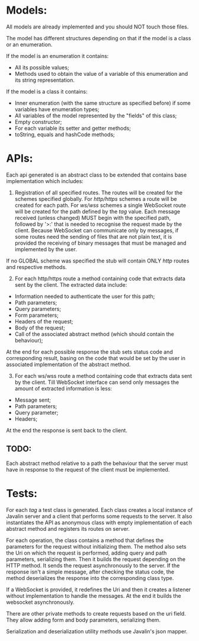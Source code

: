 # Models:

All models are already implemented and you should NOT touch those files.

The model has different structures depending on that if the model is a class or an enumeration.

If the model is an enumeration it contains:
- All its possible values;
- Methods used to obtain the value of a variable of this enumeration and its string representation.

If the model is a class it contains:
- Inner enumeration (with the same structure as specified before) if some variables have enumeration types;
- All variables of the model represented by the "fields" of this class;
- Empty constructor;
- For each variable its setter and getter methods;
- toString, equals and hashCode methods;


# APIs:

Each api generated is an abstract class to be extended that contains base implementation which includes:

1) Registration of all specified routes. The routes will be created for the schemes specified globally.
For *http/https* schemes a route will be created for each path.
For *ws/wss* schemes a single WebSocket route will be created for the path defined by the *tag* value. Each message received (unless changed) MUST begin with the specified path, followed by '>:' that is needed to recognise the request made by the client.
Because WebSocket can communicate only by messages, if some routes need the sending of files that are not plain text, it is provided the receiving of binary messages that must be managed and implemented by the user.

If no GLOBAL scheme was specified the stub will contain ONLY *http* routes and respective methods.

2) For each http/https route a method containing code that extracts data sent by the client. The extracted data include:
- Information needed to authenticate the user for this path;
- Path parameters;
- Query parameters;
- Form parameters;
- Headers of the request;
- Body of the request;
- Call of the associated abstract method (which should contain the behaviour);

At the end for each possible response the stub sets status code and corresponding result, basing on the code that would be set by the user in associated implementation of the abstract method.

3) For each ws/wss route a method containing code that extracts data sent by the client. Till WebSocket interface can send only messages the amount of extracted information is less:
- Message sent;
- Path parameters;
- Query parameter;
- Headers;

At the end the response is sent back to the client.

## TODO:

Each abstract method relative to a path the behaviour that the server must have in response to the request of the client must be implemented.

# Tests:

For each *tag* a test class is generated.
Each class creates a local instance of Javalin server and a client that performs some requests to the server.
It also instantiates the API as anonymous class with empty implementation of each abstract method and registers its routes on server.

For each operation, the class contains a method that defines the parameters for the request without initializing them.
The method also sets the Uri on which the request is performed, adding query and path parameters, serializing them. Then it builds the request depending on the HTTP method.
It sends the request asynchronously to the server. If the response isn't a simple message, after checking the status code, the method deserializes the response into the corresponding class type.

If a WebSocket is provided, it redefines the Uri and then it creates a listener without implementation to handle the messages.
At the end it builds the websocket asynchronously.

There are other private methods to create requests based on the uri field. They allow adding form and body parameters, serializing them.

Serialization and deserialization utility methods use Javalin's json mapper.